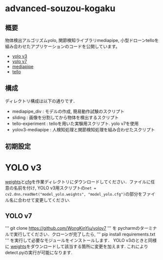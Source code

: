 # advanced-souzou-kogaku

## 概要
物体検出アルゴリズムyolo, 関節検知ライブラリmediapipe, 小型ドローンtelloを組み合わせたアプリケーションのコードを公開しています。
- [yolo v3](https://pjreddie.com/darknet/yolo/)
- [yolo v7](https://github.com/WongKinYiu/yolov7)
- [mediapipe](https://developers.google.com/mediapipe)
- [tello](https://www.ryzerobotics.com/jp/tello)

## 構成
ディレクトリ構成は以下の通りです．
- mediapipe_div : モデルの作成, 簡易動作試験のスクリプト
- sliding : 画像を分割してから物体を検出するスクリプト
- tello-experiment : telloを用いた実験用スクリプト. yolo v7を使用
- yolov3-mediapipe : 人検知処理と関節検知処理を組み合わせたスクリプト

## 初期設定
# YOLO v3
[weights](https://pjreddie.com/media/files/yolov2-tiny.weights)と[cfg](https://github.com/pjreddie/darknet/blob/master/cfg/yolov2-tiny.cfg)を作業ディレクトリにダウンロードしてください．ファイルに任意の名前を付け, YOLO v3用スクリプトの`net = cv2.dnn.readNet("model_yolo.weights", "model_yolo.cfg")`の部分をファイル名に合わせて変更してください.
## YOLO v7
'''
git clone https://github.com/WongKinYiu/yolov7
'''
を pycharmのターミナルで実行してください．クローンが完了したら,
'''
pip install requirements.txt
'''
を実行して必要なモジュールをインストールします．
YOLO v3のときと同様に [weights](https://github.com/WongKinYiu/yolov7/releases/download/v0.1/yolov7.pt)をダウンロードして該当する箇所に変更を加えます. これによりdetect.pyの実行が可能になります.
